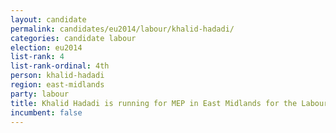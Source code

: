 ```yaml
---
layout: candidate
permalink: candidates/eu2014/labour/khalid-hadadi/
categories: candidate labour
election: eu2014
list-rank: 4
list-rank-ordinal: 4th
person: khalid-hadadi
region: east-midlands
party: labour
title: Khalid Hadadi is running for MEP in East Midlands for the Labour Party
incumbent: false
---
```

